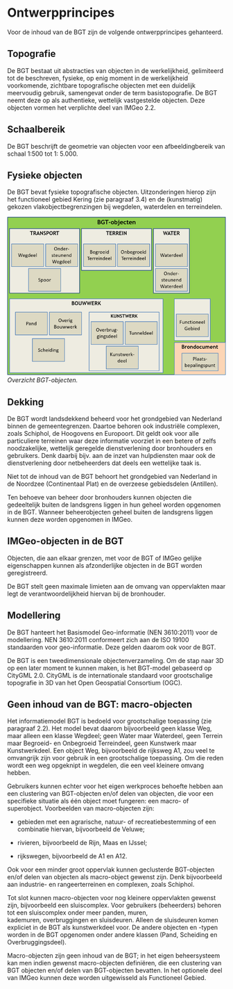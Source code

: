 Ontwerpprincipes
================

Voor de inhoud van de BGT zijn de volgende ontwerpprincipes gehanteerd.

Topografie
----------

De BGT bestaat uit abstracties van objecten in de werkelijkheid, gelimiteerd tot
de be­schre­ven, fysieke, op enig moment in de werkelijkheid voorkomende,
zichtbare to­po­grafische objecten met een duidelijk meervoudig gebruik,
samengevat onder de term basistopografie. De BGT neemt deze op als authentieke,
wettelijk vastgestelde objecten. Deze objecten vormen het verplichte deel van
IMGeo 2.2.

Schaalbereik
------------

De BGT beschrijft de geometrie van objecten voor een afbeeldingbereik van schaal
1:500 tot 1: 5.000.

Fysieke objecten
----------------

De BGT bevat fysieke topografische objecten. Uitzonderingen hierop zijn het
functioneel gebied Kering (zie paragraaf 3.4) en de (kunstmatig) gekozen
vlakobjectbegrenzingen bij wegdelen, waterdelen en terreindelen.

![Overzicht BGT-objecten](media/61b5f388b93df7f9808aa185a44ce7bd.png)
*Overzicht BGT-objecten.*

Dekking
-------

De BGT wordt landsdekkend beheerd voor het grondgebied van Nederland binnen de
gemeentegrenzen. Daartoe behoren ook industriële complexen, zoals Schiphol, de
Hoogovens en Europoort. Dit geldt ook voor alle particuliere terreinen waar deze
informatie voorziet in een betere of zelfs noodzakelijke, wettelijk geregelde
dienstverlening door bronhouders en gebruikers. Denk daarbij bijv. aan de inzet
van hulpdiensten maar ook de dienstverlening door netbeheerders dat deels een
wettelijke taak is.

Niet tot de inhoud van de BGT behoort het grondgebied van Nederland in de
Noordzee (Continentaal Plat) en de overzeese gebiedsdelen (Antillen).

Ten behoeve van beheer door bronhouders kunnen objecten die gedeeltelijk buiten
de landsgrens liggen in hun geheel worden opgenomen in de BGT. Wanneer
beheerobjecten geheel buiten de landsgrens liggen kunnen deze worden opgenomen
in IMGeo.

IMGeo-objecten in de BGT
------------------------

Objecten, die aan elkaar grenzen, met voor de BGT of IMGeo gelijke eigenschappen
kunnen als afzonderlijke objecten in de BGT worden geregistreerd.

De BGT stelt geen maximale limieten aan de omvang van oppervlakten maar legt de
verantwoordelijkheid hiervan bij de bronhouder.

Modellering
-----------

De BGT hanteert het Basismodel Geo-informatie (NEN 3610:2011) voor de
modellering. NEN 3610:2011 conformeert zich aan de ISO 19100 standaarden voor
geo-informatie. Deze gelden daarom ook voor de BGT.

De BGT is een tweedimensionale objectenverzameling. Om de stap naar 3D op een
later moment te kunnen maken, is het BGT-model gebaseerd op CityGML 2.0. CityGML
is de internationale standaard voor groot­scha­lige topografie in 3D van het
Open Geospatial Consortium (OGC).

Geen inhoud van de BGT: macro-objecten
--------------------------------------

Het informatiemodel BGT is bedoeld voor grootschalige toepassing (zie paragraaf
2.2). Het model bevat daarom bijvoorbeeld geen klasse Weg, maar alleen een
klasse Wegdeel; geen Water maar Waterdeel, geen Terrein maar Begroeid- en
Onbegroeid Terreindeel, geen Kunstwerk maar Kunstwerkdeel. Een object Weg,
bijvoorbeeld de rijksweg A1, zou veel te omvangrijk zijn voor gebruik in een
grootschalige toepassing. Om die reden wordt een weg opgeknipt in wegdelen, die
een veel kleinere omvang hebben.

Gebruikers kunnen echter voor het eigen werkproces behoefte hebben aan een
clustering van BGT-objecten en/of delen van objecten, die voor een specifieke
situatie als één object moet fungeren: een macro- of superobject. Voorbeelden
van macro-objecten zijn:

-   gebieden met een agrarische, natuur- of recreatiebestemming of een
    combinatie hiervan, bijvoorbeeld de Veluwe;

-   rivieren, bijvoorbeeld de Rijn, Maas en IJssel;

-   rijkswegen, bijvoorbeeld de A1 en A12.

Ook voor een minder groot oppervlak kunnen geclusterde BGT-objecten en/of delen
van objecten als macro-object gewenst zijn. Denk bijvoorbeeld aan industrie- en
rangeerterreinen en complexen, zoals Schiphol.

Tot slot kunnen macro-objecten voor nog kleinere oppervlakten gewenst zijn,
bijvoorbeeld een sluiscomplex. Voor gebruikers (beheerders) behoren tot een
sluiscomplex onder meer panden, muren, kademuren, overbruggingen en sluisdeuren.
Alleen de sluisdeuren komen expliciet in de BGT als kunstwerkdeel voor. De
andere objecten en -typen worden in de BGT opgenomen onder andere klassen (Pand,
Scheiding en Overbruggingsdeel).

Macro-objecten zijn geen inhoud van de BGT; in het eigen beheersysteem kan men
indien gewenst macro-objecten definiëren, die een clustering van BGT objecten
en/of delen van BGT-objecten bevatten. In het optionele deel van IMGeo kunnen
deze worden uitgewisseld als Functioneel Gebied.
